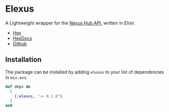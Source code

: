 # Elexus

A Lightweight wrapper for the [Nexus Hub API](https://nexushub.co/developers/api/), written in Elixir.

- [Hex](https://hex.pm/packages/elexus/0.1.0)
- [HexDocs](https://hexdocs.pm/elexus/0.1.0)
- [Github](https://github.com/bdanklin/elexus)

## Installation

The package can be installed by adding `elexus` to your list of dependencies in `mix.exs`:

```elixir
def deps do
  [
    {:elexus, "~> 0.1.0"}
  ]
end
```
